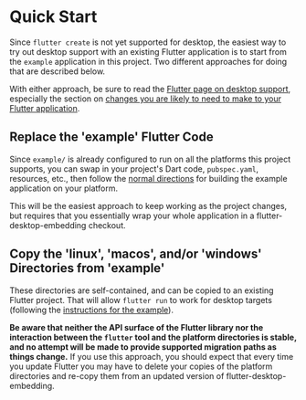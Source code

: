 # Quick Start

Since `flutter create` is not yet supported for desktop, the easiest way to
try out desktop support with an existing Flutter application is to start
from the `example` application in this project. Two different approaches
for doing that are described below.

With either approach, be sure to read the [Flutter page on desktop
support](https://github.com/flutter/flutter/wiki/Desktop-shells), especially
the section on [changes you are likely to need to make to your Flutter
application](https://github.com/flutter/flutter/wiki/Desktop-shells#flutter-application-requirements).

## Replace the 'example' Flutter Code

Since `example/` is already configured to run on all the platforms this project
supports, you can swap in your project's Dart code, `pubspec.yaml`, resources,
etc., then follow the [normal directions](example/README.md) for building the
example application on your platform.

This will be the easiest approach to keep working as the project changes, but
requires that you essentially wrap your whole application in a
flutter-desktop-embedding checkout.

## Copy the 'linux', 'macos', and/or 'windows' Directories from 'example'

These directories are self-contained, and can be copied to an existing
Flutter project. That will allow `flutter run` to work for desktop targets
(following the [instructions for the example](example/README.md)).

**Be aware that neither the API surface of the Flutter library nor the interaction
between the `flutter` tool and the platform directories is stable,
and no attempt will be made to provide supported migration paths as things
change.** If you use this approach, you should expect that every time you
update Flutter you may have to delete your copies of the platform
directories and re-copy them from an updated version of flutter-desktop-embedding.
